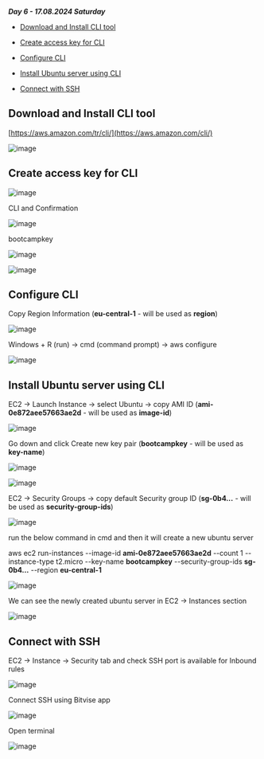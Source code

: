 _**Day 6 - 17.08.2024 Saturday**_


- [Download and Install CLI tool](#Download-and-Install-CLI-tool)

- [Create access key for CLI](#Create-access-key-for-CLI)

- [Configure CLI](#Configure-CLI)

- [Install Ubuntu server using CLI](#Install-Ubuntu-server-using-CLI)

- [Connect with SSH](#Connect-with-SSH)



## Download and Install CLI tool

[https://aws.amazon.com/tr/cli/](https://aws.amazon.com/cli/)

![image](https://github.com/user-attachments/assets/4d6c3a2b-e6b9-4ac9-9265-0d6d707eb08d)


## Create access key for CLI

![image](https://github.com/user-attachments/assets/54b44643-39fa-4eab-a4f4-3aeab800b233)


CLI and Confirmation

![image](https://github.com/user-attachments/assets/26ae94c3-89eb-48b4-abc0-a9b3a543fc59)


bootcampkey

![image](https://github.com/user-attachments/assets/0c7a67e9-ef91-4909-9da5-2faa256b19a8)

![image](https://github.com/user-attachments/assets/b3ff330a-3c7a-4363-a79b-ae545eb3238d)


## Configure CLI

Copy Region Information (**eu-central-1** - will be used as **region**)

![image](https://github.com/user-attachments/assets/63cb5ccc-7a0c-4570-9c1e-1125131f63f4)


Windows + R (run) -> cmd (command prompt) -> aws configure

![image](https://github.com/user-attachments/assets/278a4291-41da-4ea3-bef1-78c09c6a99f6)


## Install Ubuntu server using CLI

EC2 -> Launch Instance -> select Ubuntu -> copy AMI ID (**ami-0e872aee57663ae2d** - will be used as **image-id**)

![image](https://github.com/user-attachments/assets/4fabe313-cd62-4412-9d50-c8a99c20b0c9)

Go down and click Create new key pair (**bootcampkey** - will be used as **key-name**)

![image](https://github.com/user-attachments/assets/ba0374af-47f4-4166-9c09-baede78149ca)

![image](https://github.com/user-attachments/assets/e912db05-02b0-4c6e-a963-58cfa4bfe40c)


EC2 -> Security Groups -> copy default Security group ID (**sg-0b4...** - will be used as **security-group-ids**)

![image](https://github.com/user-attachments/assets/025a147b-6c5c-40e1-82ae-cf252702c825)


run the below command in cmd and then it will create a new ubuntu server

aws ec2 run-instances --image-id **ami-0e872aee57663ae2d** --count 1 --instance-type t2.micro --key-name **bootcampkey** --security-group-ids **sg-0b4...** --region **eu-central-1**

![image](https://github.com/user-attachments/assets/fca7b929-ee92-46e0-a0ce-0efeebee4fc4)

We can see the newly created ubuntu server in EC2 -> Instances section

![image](https://github.com/user-attachments/assets/621e0d60-4144-44dc-98f6-2926a511d6cb)

## Connect with SSH

EC2 -> Instance -> Security tab and check SSH port is available for Inbound rules

![image](https://github.com/user-attachments/assets/819564bd-eaee-43cf-999d-8d7525de354d)

Connect SSH using Bitvise app

![image](https://github.com/user-attachments/assets/6fd433b9-78cc-4753-a714-0db5a25e5c80)

Open terminal

![image](https://github.com/user-attachments/assets/737041d6-24e0-4421-8991-34253222cee4)

